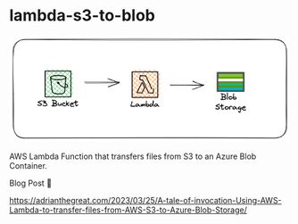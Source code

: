 # lambda-s3-to-blob

![](/s3lambdablob.png)

AWS Lambda Function that transfers files from S3 to an Azure Blob Container.

Blog Post 📝

https://adrianthegreat.com/2023/03/25/A-tale-of-invocation-Using-AWS-Lambda-to-transfer-files-from-AWS-S3-to-Azure-Blob-Storage/
